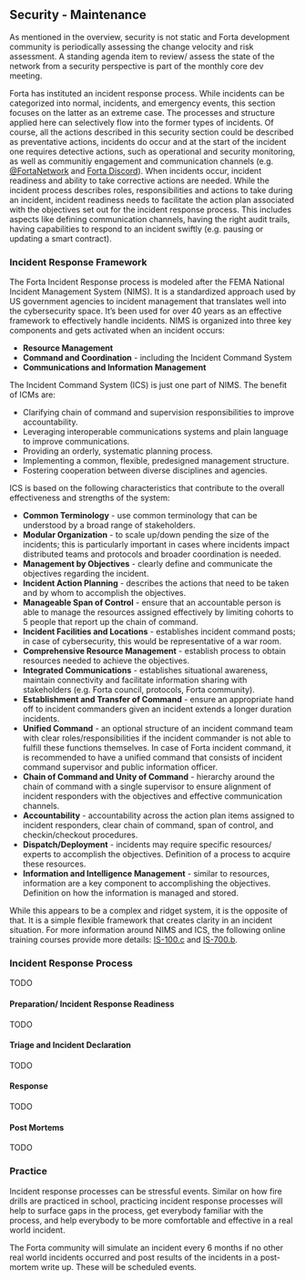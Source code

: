 ## Security - Maintenance

As mentioned in the overview, security is not static and Forta development community is periodically assessing the change velocity and risk assessment. A standing agenda item to review/ assess the state of the network from a security perspective is part of the monthly core dev meeting.

Forta has instituted an incident response process. While incidents can be categorized into normal, incidents, and emergency events, this section focuses on the latter as an extreme case. The processes and structure applied here can selectively flow into the former types of incidents. Of course, all the actions described in this security section could be described as preventative actions, incidents do occur and at the start of the incident one requires detective actions, such as operational and security monitoring, as well as communitiy engagement and communication channels (e.g. [@FortaNetwork](https://twitter.com/FortaNetwork) and [Forta Discord](https://discord.com/invite/fortanetwork)). When incidents occur, incident readiness and ability to take corrective actions are needed. While the incident process describes roles, responsibilities and actions to take during an incident, incident readiness needs to facilitate the action plan associated with the objectives set out for the incident response process. This includes aspects like defining communication channels, having the right audit trails, having capabilities to respond to an incident swiftly (e.g. pausing or updating a smart contract).  

### Incident Response Framework
The Forta Incident Response process is modeled after the FEMA National Incident Management System (NIMS). It is a standardized approach used by US government agencies to incident management that translates well into the cybersecurity space. It’s been used for over 40 years as an effective framework to effectively handle incidents. NIMS  is organized into three key components and gets activated when an incident occurs:
- **Resource Management**
- **Command and Coordination** - including the Incident Command System
- **Communications and Information Management**

The Incident Command System (ICS) is just one part of NIMS. The benefit of ICMs are:
- Clarifying chain of command and supervision responsibilities to improve accountability.
- Leveraging interoperable communications systems and plain language to improve communications.
- Providing an orderly, systematic planning process.
- Implementing a common, flexible, predesigned management structure.
- Fostering cooperation between diverse disciplines and agencies.

ICS is based on the following characteristics that contribute to the overall effectiveness and strengths of the system:
- **Common Terminology** - use common terminology that can be understood by a broad range of stakeholders.
- **Modular Organization** - to scale up/down pending the size of the incidents; this is particularly important in cases where incidents impact distributed teams and protocols and broader coordination is needed.
- **Management by Objectives** - clearly define and communicate the objectives regarding the incident.
- **Incident Action Planning** - describes the actions that need to be taken and by whom to accomplish the objectives.
- **Manageable Span of Control** - ensure that an accountable person is able to manage the resources assigned effectively by limiting cohorts to 5 people that report up the chain of command.
- **Incident Facilities and Locations** - establishes incident command posts; in case of cybersecurity, this would be representative of a war room.
- **Comprehensive Resource Management** - establish process to obtain resources needed to achieve the objectives.
- **Integrated Communications** - establishes situational awareness, maintain connectivity and facilitate information sharing with stakeholders (e.g. Forta council, protocols, Forta community).
- **Establishment and Transfer of Command** - ensure an appropriate hand off to incident commanders given an incident extends a longer duration incidents.
- **Unified Command** - an optional structure of an incident command team with clear roles/responsibilities if the incident commander is not able to fulfill these functions themselves. In case of Forta incident command, it is recommended to have a unified command that consists of incident command supervisor and public information officer.
- **Chain of Command and Unity of Command** - hierarchy around the chain of command with a single supervisor to ensure alignment of incident responders with the objectives and effective communication channels.
- **Accountability** - accountability across the action plan items assigned to incident responders, clear chain of command, span of control, and checkin/checkout procedures.
- **Dispatch/Deployment** - incidents may require specific resources/ experts to accomplish the objectives. Definition of a process to acquire these resources.
- **Information and Intelligence Management** - similar to resources, information are a key component to accomplishing the objectives. Definition on how the information is managed and stored.

While this appears to be a complex and ridget system, it is the opposite of that. It is a simple flexible framework that creates clarity in an incident situation. For more information around NIMS and ICS, the following online training courses provide more details: [IS-100.c](https://training.fema.gov/is/courseoverview.aspx?code=IS-100.c) and [IS-700.b](https://training.fema.gov/is/courseoverview.aspx?code=IS-700.b).

### Incident Response Process
TODO

#### Preparation/ Incident Response Readiness
TODO

#### Triage and Incident Declaration
TODO

#### Response
TODO

#### Post Mortems
TODO

### Practice
Incident response processes can be stressful events. Similar on how fire drills are practiced in school, practicing incident response processes will help to surface gaps in the process, get everybody familiar with the process, and help everybody to be more comfortable and effective in a real world incident. 
 
The Forta community will simulate an incident every 6 months if no other real world incidents occurred and post results of the incidents in a post-mortem write up. These will be scheduled events.  

